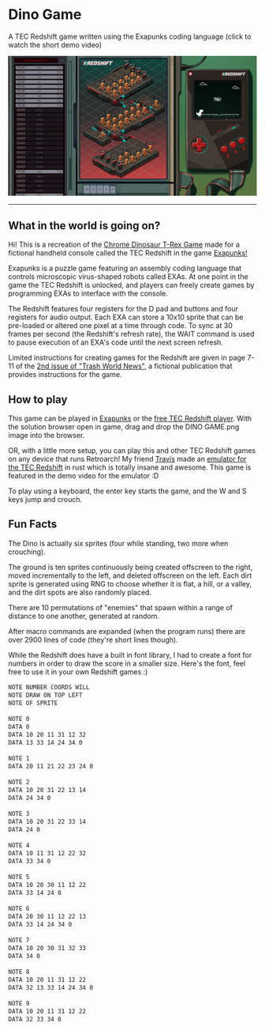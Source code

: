 # Dino Game
A TEC Redshift game written using the Exapunks coding language (click to watch the short demo video)

[![Dino Game Demo Video](docs/screenshot.png)](https://www.youtube.com/watch?v=_VK4LMyH1V8)

---
## What in the world is going on?

Hi! This is a recreation of the [Chrome Dinosaur T-Rex Game](https://trex-runner.com/) made for a fictional handheld console called the TEC Redshift in the game [Exapunks!](https://www.zachtronics.com/exapunks/)

Exapunks is a puzzle game featuring an assembly coding language that controls microscopic virus-shaped robots called EXAs. At one point in the game the TEC Redshift is unlocked, and players can freely create games by programming EXAs to interface with the console.

The Redshift features four registers for the D pad and buttons and four registers for audio output. Each EXA can store a 10x10 sprite that can be pre-loaded or altered one pixel at a time through code. To sync at 30 frames per second (the Redshift's refresh rate), the WAIT command is used to pause execution of an EXA's code until the next screen refresh.

Limited instructions for creating games for the Redshift are given in page 7-11 of the [2nd issue of "Trash World News"](https://exazines.mattmerr.com/zine02.html), a fictional publication that provides instructions for the game.

## How to play

This game can be played in [Exapunks](https://store.steampowered.com/app/716490/EXAPUNKS/) or the [free TEC Redshift player](https://store.steampowered.com/app/948420/EXAPUNKS_TEC_Redshift_Player/). With the solution browser open in game, drag and drop the DINO GAME.png image into the browser.

OR, with a little more setup, you can play this and other TEC Redshift games on any device that runs Retroarch! My friend [Travis](https://github.com/thieman) made an [emulator for the TEC Redshift](https://github.com/thieman/exa-rs) in rust which is totally insane and awesome. This game is featured in the demo video for the emulator :D

To play using a keyboard, the enter key starts the game, and the W and S keys jump and crouch.

## Fun Facts

The Dino is actually six sprites (four while standing, two more when crouching).

The ground is ten sprites continuously being created offscreen to the right, moved incrementally to the left, and deleted offscreen on the left. Each dirt sprite is generated using RNG to choose whether it is flat, a hill, or a valley, and the dirt spots are also randomly placed.

There are 10 permutations of "enemies" that spawn within a range of distance to one another, generated at random.

After macro commands are expanded (when the program runs) there are over 2900 lines of code (they're short lines though).

While the Redshift does have a built in font library, I had to create a font for numbers in order to draw the score in a smaller size. Here's the font, feel free to use it in your own Redshift games :)


```
NOTE NUMBER COORDS WILL
NOTE DRAW ON TOP LEFT
NOTE OF SPRITE

NOTE 0
DATA 0
DATA 10 20 11 31 12 32
DATA 13 33 14 24 34 0

NOTE 1
DATA 20 11 21 22 23 24 0

NOTE 2
DATA 10 20 31 22 13 14
DATA 24 34 0

NOTE 3
DATA 10 20 31 22 33 14
DATA 24 0

NOTE 4
DATA 10 11 31 12 22 32
DATA 33 34 0

NOTE 5
DATA 10 20 30 11 12 22
DATA 33 14 24 0

NOTE 6
DATA 20 30 11 12 22 13
DATA 33 14 24 34 0

NOTE 7
DATA 10 20 30 31 32 33
DATA 34 0

NOTE 8
DATA 10 20 11 31 12 22
DATA 32 13 33 14 24 34 0

NOTE 9
DATA 10 20 11 31 12 22
DATA 32 33 34 0
```
